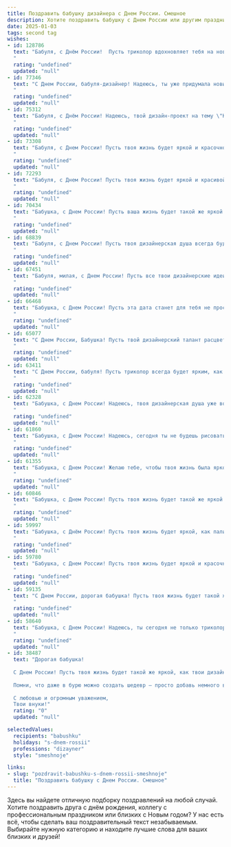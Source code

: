 ```yaml
---
title: Поздравить бабушку дизайнера с Днем России. Смешное
description: Хотите поздравить бабушку с Днем России или другим праздником? Наш ИИ создаст незабываемое поздравление, а вы обязательно выделитесь среди других.  
date: 2025-01-03
tags: second tag
wishes:
- id: 128786
  text: "Бабуля, с Днём России!  Пусть триколор вдохновляет тебя на новые дизайнерские шедевры, даже если это всего лишь перестановка горшочков с геранью!  Желаю тебе море позитива, крепкого здоровья и чтобы все твои креативные идеи воплощались в жизнь (ну, или хотя бы на бумаге!).  С праздником!
  "
  rating: "undefined"
  updated: "null"
- id: 77346
  text: "С Днем России, бабуля-дизайнер! Надеюсь, ты уже придумала новый шедевр - патриотический дизайн для вазочки с цветами, чтобы все соседи завидовали!  😉
  "
  rating: "undefined"
  updated: "null"
- id: 75312
  text: "Бабуля, с Днём России! Надеюсь, твой дизайн-проект на тему \"Как сделать из внука патриота\" уже в работе? 😜
  "
  rating: "undefined"
  updated: "null"
- id: 73308
  text: "Бабуля, с Днем России! Пусть твоя жизнь будет яркой и красочной, как твои дизайнерские шедевры! 😉🥳
  "
  rating: "undefined"
  updated: "null"
- id: 72293
  text: "Бабуля, с Днем России! Пусть твоя жизнь будет яркой и красивой, как твоя работа дизайнера! А мы всегда будем твоими благодарными клиентами, даже если ты украшаешь только наши тарелки ;)
  "
  rating: "undefined"
  updated: "null"
- id: 70434
  text: "Бабушка, с Днем России! Пусть ваша жизнь будет такой же яркой и многогранной, как дизайн-проект \"Московский Кремль\" от самого крутого дизайнера страны (а это, конечно же, вы!).
  "
  rating: "undefined"
  updated: "null"
- id: 68839
  text: "Бабуля, с Днем России! Пусть твоя дизайнерская душа всегда будет полна идей, а триколор вдохновляет на создание новых шедевров! 🎨🇷🇺
  "
  rating: "undefined"
  updated: "null"
- id: 67451
  text: "Бабуля, милая, с Днем России! Пусть все твои дизайнерские идеи будут такими же яркими, как триколор, и такими же прочными, как наша страна! 😄 🎉
  "
  rating: "undefined"
  updated: "null"
- id: 66468
  text: "Бабушка, с Днем России! Пусть эта дата станет для тебя не просто праздником, а вдохновением для создания нового шедевра – дизайн-проекта для дачи, где тебе будет уютнее, чем в Эрмитаже!
  "
  rating: "undefined"
  updated: "null"
- id: 65077
  text: "С Днем России, Бабушка! Пусть твой дизайнерский талант расцветает ярче, чем триколор на Красной площади, а жизнь будет полна вдохновения, как палитра художника! 🎨🎉
  "
  rating: "undefined"
  updated: "null"
- id: 63411
  text: "С Днем России, бабуля! Пусть триколор всегда будет ярким, как твоя любимая вышивка, а жизнь — красивой, как твои дизайнерские шедевры! 😜
  "
  rating: "undefined"
  updated: "null"
- id: 62328
  text: "Бабушка, с Днем России! Надеюсь, твоя дизайнерская душа уже вовсю рисует триколор на всех поверхностях, от любимых тортов до бабушкиной скатерти! 😂🎉
  "
  rating: "undefined"
  updated: "null"
- id: 61860
  text: "Бабушка, с Днем России! Надеюсь, сегодня ты не будешь рисовать триколор на всех своих тортиках, как дизайнер, а сосредоточишься на том, чтобы съесть их все! 😉
  "
  rating: "undefined"
  updated: "null"
- id: 61355
  text: "Бабушка, с Днем России! Желаю тебе, чтобы твоя жизнь была яркой и красочной, как твоя палитра, а здоровье крепким, как твои дизайнерские проекты!
  "
  rating: "undefined"
  updated: "null"
- id: 60846
  text: "Бабушка, с Днем России! Пусть твоя жизнь будет такой же яркой и многогранной, как палитра твоих дизайнерских идей, а праздник будет таким же красочным, как твоя любимая цветовая гамма! 🎨🎉
  "
  rating: "undefined"
  updated: "null"
- id: 59997
  text: "Бабушка, с Днём России! Пусть твоя жизнь будет яркой, как палитра  художника, а идеи -  креативными, как лучшие творения дизайнера! 😉
  "
  rating: "undefined"
  updated: "null"
- id: 59780
  text: "Бабушка, с Днем России! Пусть твоя жизнь будет яркой и красочной, как палитра дизайнера, а счастье будет таким же долговечным, как твоё любимое кресло! 🙌🎉
  "
  rating: "undefined"
  updated: "null"
- id: 59135
  text: "С Днем России, дорогая бабушка! Пусть твоя жизнь будет такой же яркой и креативной, как палитра настоящего дизайнера! 🎉 А дизайн твоего счастья - всегда на высоте! 😉
  "
  rating: "undefined"
  updated: "null"
- id: 58640
  text: "Бабушка, с Днем России! Надеюсь, ты сегодня не только триколор на балконе повесишь, но и нарисуешь дизайн новой подушки для дивана! 😜
  "
  rating: "undefined"
  updated: "null"
- id: 38487
  text: "Дорогая бабушка!
  
  С Днем России! Пусть твоя жизнь будет такой же яркой, как твои дизайнерские идеи, а дни — такими же красивыми, как твои работы! Желаю, чтобы к мудрости岁 добавилась немного креативности, и чтобы твой ежедневник был всегда полон вдохновения!
  
  Помни, что даже в бурю можно создать шедевр — просто добавь немного веселья и смеха! Пусть в каждом твоем проекте будет хотя бы один красный цвет, как у нашего флага!
  
  С любовью и огромным уважением,
  Твои внуки!"
  rating: "0"
  updated: "null"

selectedValues:
  recipients: "babushku"
  holidays: "s-dnem-rossii"
  professions: "dizayner"
  style: "smeshnoje"

links:
- slug: "pozdravit-babushku-s-dnem-rossii-smeshnoje"
  title: "Поздравить бабушку с Днем России. Смешное"
---
```


Здесь вы найдете отличную подборку поздравлений на любой случай. 
Хотите поздравить друга с днём рождения, коллегу с профессиональным праздником или близких с Новым годом? У нас есть всё, чтобы сделать ваш поздравительный текст незабываемым. Выбирайте нужную категорию и находите лучшие слова для ваших близких и друзей!
